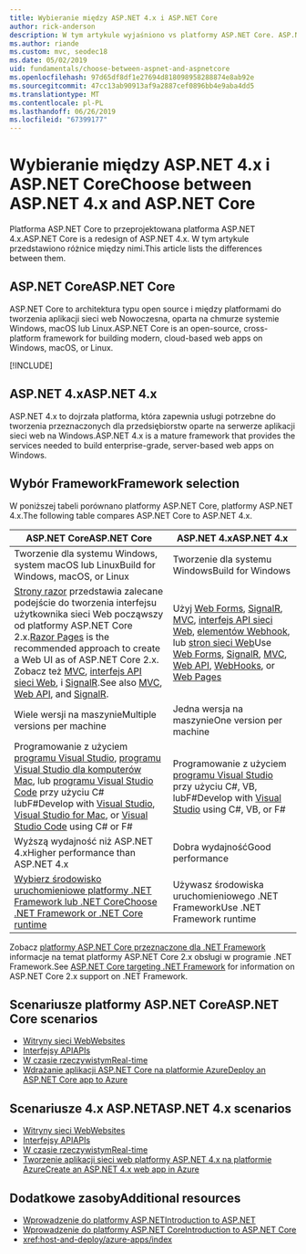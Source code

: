 ```yaml
---
title: Wybieranie między ASP.NET 4.x i ASP.NET Core
author: rick-anderson
description: W tym artykule wyjaśniono vs platformy ASP.NET Core. ASP.NET 4.x i jak dokonać wyboru między nimi.
ms.author: riande
ms.custom: mvc, seodec18
ms.date: 05/02/2019
uid: fundamentals/choose-between-aspnet-and-aspnetcore
ms.openlocfilehash: 97d65df8df1e27694d818098958288874e8ab92e
ms.sourcegitcommit: 47cc13ab90913af9a2887cef0896bb4e9aba4dd5
ms.translationtype: MT
ms.contentlocale: pl-PL
ms.lasthandoff: 06/26/2019
ms.locfileid: "67399177"
---
```

# <a name="choose-between-aspnet-4x-and-aspnet-core"></a><span data-ttu-id="16265-103">Wybieranie między ASP.NET 4.x i ASP.NET Core</span><span class="sxs-lookup"><span data-stu-id="16265-103">Choose between ASP.NET 4.x and ASP.NET Core</span></span>

<span data-ttu-id="16265-104">Platforma ASP.NET Core to przeprojektowana platforma ASP.NET 4.x.</span><span class="sxs-lookup"><span data-stu-id="16265-104">ASP.NET Core is a redesign of ASP.NET 4.x.</span></span> <span data-ttu-id="16265-105">W tym artykule przedstawiono różnice między nimi.</span><span class="sxs-lookup"><span data-stu-id="16265-105">This article lists the differences between them.</span></span>

## <a name="aspnet-core"></a><span data-ttu-id="16265-106">ASP.NET Core</span><span class="sxs-lookup"><span data-stu-id="16265-106">ASP.NET Core</span></span>

<span data-ttu-id="16265-107">ASP.NET Core to architektura typu open source i między platformami do tworzenia aplikacji sieci web Nowoczesna, oparta na chmurze systemie Windows, macOS lub Linux.</span><span class="sxs-lookup"><span data-stu-id="16265-107">ASP.NET Core is an open-source, cross-platform framework for building modern, cloud-based web apps on Windows, macOS, or Linux.</span></span>

[!INCLUDE[](~/includes/benefits.md)]

## <a name="aspnet-4x"></a><span data-ttu-id="16265-108">ASP.NET 4.x</span><span class="sxs-lookup"><span data-stu-id="16265-108">ASP.NET 4.x</span></span>

<span data-ttu-id="16265-109">ASP.NET 4.x to dojrzała platforma, która zapewnia usługi potrzebne do tworzenia przeznaczonych dla przedsiębiorstw oparte na serwerze aplikacji sieci web na Windows.</span><span class="sxs-lookup"><span data-stu-id="16265-109">ASP.NET 4.x is a mature framework that provides the services needed to build enterprise-grade, server-based web apps on Windows.</span></span>

## <a name="framework-selection"></a><span data-ttu-id="16265-110">Wybór Framework</span><span class="sxs-lookup"><span data-stu-id="16265-110">Framework selection</span></span>

<span data-ttu-id="16265-111">W poniższej tabeli porównano platformy ASP.NET Core, platformy ASP.NET 4.x.</span><span class="sxs-lookup"><span data-stu-id="16265-111">The following table compares ASP.NET Core to ASP.NET 4.x.</span></span>

| <span data-ttu-id="16265-112">ASP.NET Core</span><span class="sxs-lookup"><span data-stu-id="16265-112">ASP.NET Core</span></span> | <span data-ttu-id="16265-113">ASP.NET 4.x</span><span class="sxs-lookup"><span data-stu-id="16265-113">ASP.NET 4.x</span></span> |
|---|---|
|<span data-ttu-id="16265-114">Tworzenie dla systemu Windows, system macOS lub Linux</span><span class="sxs-lookup"><span data-stu-id="16265-114">Build for Windows, macOS, or Linux</span></span>|<span data-ttu-id="16265-115">Tworzenie dla systemu Windows</span><span class="sxs-lookup"><span data-stu-id="16265-115">Build for Windows</span></span>|
|<span data-ttu-id="16265-116">[Strony razor](xref:razor-pages/index) przedstawia zalecane podejście do tworzenia interfejsu użytkownika sieci Web począwszy od platformy ASP.NET Core 2.x.</span><span class="sxs-lookup"><span data-stu-id="16265-116">[Razor Pages](xref:razor-pages/index) is the recommended approach to create a Web UI as of ASP.NET Core 2.x.</span></span> <span data-ttu-id="16265-117">Zobacz też [MVC](xref:mvc/overview), [interfejs API sieci Web](xref:tutorials/first-web-api), i [SignalR](xref:signalr/introduction).</span><span class="sxs-lookup"><span data-stu-id="16265-117">See also [MVC](xref:mvc/overview), [Web API](xref:tutorials/first-web-api), and [SignalR](xref:signalr/introduction).</span></span>|<span data-ttu-id="16265-118">Użyj [Web Forms](/aspnet/web-forms), [SignalR](/aspnet/signalr), [MVC](/aspnet/mvc), [interfejs API sieci Web](/aspnet/web-api/), [elementów Webhook](/aspnet/webhooks/), lub [stron sieci Web](/aspnet/web-pages)</span><span class="sxs-lookup"><span data-stu-id="16265-118">Use [Web Forms](/aspnet/web-forms), [SignalR](/aspnet/signalr), [MVC](/aspnet/mvc), [Web API](/aspnet/web-api/), [WebHooks](/aspnet/webhooks/), or [Web Pages](/aspnet/web-pages)</span></span>|
|<span data-ttu-id="16265-119">Wiele wersji na maszynie</span><span class="sxs-lookup"><span data-stu-id="16265-119">Multiple versions per machine</span></span>|<span data-ttu-id="16265-120">Jedna wersja na maszynie</span><span class="sxs-lookup"><span data-stu-id="16265-120">One version per machine</span></span>|
|<span data-ttu-id="16265-121">Programowanie z użyciem [programu Visual Studio](https://visualstudio.microsoft.com/vs/), [programu Visual Studio dla komputerów Mac](https://visualstudio.microsoft.com/vs/mac/), lub [programu Visual Studio Code](https://code.visualstudio.com/) przy użyciu C# lubF#</span><span class="sxs-lookup"><span data-stu-id="16265-121">Develop with [Visual Studio](https://visualstudio.microsoft.com/vs/), [Visual Studio for Mac](https://visualstudio.microsoft.com/vs/mac/), or [Visual Studio Code](https://code.visualstudio.com/) using C# or F#</span></span>|<span data-ttu-id="16265-122">Programowanie z użyciem [programu Visual Studio](https://visualstudio.microsoft.com/vs/) przy użyciu C#, VB, lubF#</span><span class="sxs-lookup"><span data-stu-id="16265-122">Develop with [Visual Studio](https://visualstudio.microsoft.com/vs/) using C#, VB, or F#</span></span>|
|<span data-ttu-id="16265-123">Wyższą wydajność niż ASP.NET 4.x</span><span class="sxs-lookup"><span data-stu-id="16265-123">Higher performance than ASP.NET 4.x</span></span>|<span data-ttu-id="16265-124">Dobra wydajność</span><span class="sxs-lookup"><span data-stu-id="16265-124">Good performance</span></span>|
|[<span data-ttu-id="16265-125">Wybierz środowisko uruchomieniowe platformy .NET Framework lub .NET Core</span><span class="sxs-lookup"><span data-stu-id="16265-125">Choose .NET Framework or .NET Core runtime</span></span>](/dotnet/standard/choosing-core-framework-server)|<span data-ttu-id="16265-126">Używasz środowiska uruchomieniowego .NET Framework</span><span class="sxs-lookup"><span data-stu-id="16265-126">Use .NET Framework runtime</span></span>|

<span data-ttu-id="16265-127">Zobacz [platformy ASP.NET Core przeznaczone dla .NET Framework](xref:index#target-framework) informacje na temat platformy ASP.NET Core 2.x obsługi w programie .NET Framework.</span><span class="sxs-lookup"><span data-stu-id="16265-127">See [ASP.NET Core targeting .NET Framework](xref:index#target-framework) for information on ASP.NET Core 2.x support on .NET Framework.</span></span>

## <a name="aspnet-core-scenarios"></a><span data-ttu-id="16265-128">Scenariusze platformy ASP.NET Core</span><span class="sxs-lookup"><span data-stu-id="16265-128">ASP.NET Core scenarios</span></span>

* [<span data-ttu-id="16265-129">Witryny sieci Web</span><span class="sxs-lookup"><span data-stu-id="16265-129">Websites</span></span>](xref:tutorials/first-mvc-app/index)
* [<span data-ttu-id="16265-130">Interfejsy API</span><span class="sxs-lookup"><span data-stu-id="16265-130">APIs</span></span>](xref:tutorials/first-web-api)
* [<span data-ttu-id="16265-131">W czasie rzeczywistym</span><span class="sxs-lookup"><span data-stu-id="16265-131">Real-time</span></span>](xref:signalr/index)
* [<span data-ttu-id="16265-132">Wdrażanie aplikacji ASP.NET Core na platformie Azure</span><span class="sxs-lookup"><span data-stu-id="16265-132">Deploy an ASP.NET Core app to Azure</span></span>](/azure/app-service/app-service-web-get-started-dotnet)

## <a name="aspnet-4x-scenarios"></a><span data-ttu-id="16265-133">Scenariusze 4.x ASP.NET</span><span class="sxs-lookup"><span data-stu-id="16265-133">ASP.NET 4.x scenarios</span></span>

* [<span data-ttu-id="16265-134">Witryny sieci Web</span><span class="sxs-lookup"><span data-stu-id="16265-134">Websites</span></span>](/aspnet/mvc)
* [<span data-ttu-id="16265-135">Interfejsy API</span><span class="sxs-lookup"><span data-stu-id="16265-135">APIs</span></span>](/aspnet/web-api)
* [<span data-ttu-id="16265-136">W czasie rzeczywistym</span><span class="sxs-lookup"><span data-stu-id="16265-136">Real-time</span></span>](/aspnet/signalr)
* [<span data-ttu-id="16265-137">Tworzenie aplikacji sieci web platformy ASP.NET 4.x na platformie Azure</span><span class="sxs-lookup"><span data-stu-id="16265-137">Create an ASP.NET 4.x web app in Azure</span></span>](/azure/app-service/app-service-web-get-started-dotnet-framework)

## <a name="additional-resources"></a><span data-ttu-id="16265-138">Dodatkowe zasoby</span><span class="sxs-lookup"><span data-stu-id="16265-138">Additional resources</span></span>

* [<span data-ttu-id="16265-139">Wprowadzenie do platformy ASP.NET</span><span class="sxs-lookup"><span data-stu-id="16265-139">Introduction to ASP.NET</span></span>](/aspnet/overview)
* [<span data-ttu-id="16265-140">Wprowadzenie do platformy ASP.NET Core</span><span class="sxs-lookup"><span data-stu-id="16265-140">Introduction to ASP.NET Core</span></span>](xref:index)
* <xref:host-and-deploy/azure-apps/index>
